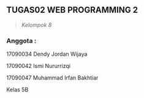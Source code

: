 ## TUGAS02 WEB PROGRAMMING 2

>*Kelompok 8*

### Anggota :

17090034 Dendy Jordan Wijaya

17090042 Ismi Nururrizqi

17090047 Muhammad Irfan Bakhtiar

Kelas 5B
